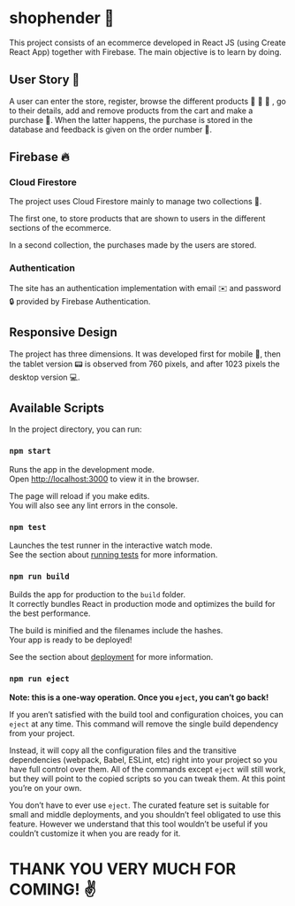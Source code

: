 # shophender 🚀

This project consists of an ecommerce developed in React JS (using Create React App) together with Firebase. The main objective is to learn by doing.

## User Story 🙋

A user can enter the store, register, browse the different products 👕 👖 👞 , go to their details, add and remove products from the cart and make a purchase 💸. When the latter happens, the purchase is stored in the database and feedback is given on the order number 📃.

## Firebase 🔥 

### Cloud Firestore

The project uses Cloud Firestore mainly to manage two collections 📁. 

The first one, to store products that are shown to users in the different sections of the ecommerce.

In a second collection, the purchases made by the users are stored.

### Authentication

The site has an authentication implementation with email ✉️ and password 🔒 provided by Firebase Authentication.

## Responsive Design

The project has three dimensions. It was developed first for mobile 📱, then the tablet version 📟 is observed from 760 pixels, and after 1023 pixels the desktop version 💻.


## Available Scripts

In the project directory, you can run:

### `npm start`

Runs the app in the development mode.<br />
Open [http://localhost:3000](http://localhost:3000) to view it in the browser.

The page will reload if you make edits.<br />
You will also see any lint errors in the console.

### `npm test`

Launches the test runner in the interactive watch mode.<br />
See the section about [running tests](https://facebook.github.io/create-react-app/docs/running-tests) for more information.

### `npm run build`

Builds the app for production to the `build` folder.<br />
It correctly bundles React in production mode and optimizes the build for the best performance.

The build is minified and the filenames include the hashes.<br />
Your app is ready to be deployed!

See the section about [deployment](https://facebook.github.io/create-react-app/docs/deployment) for more information.

### `npm run eject`

**Note: this is a one-way operation. Once you `eject`, you can’t go back!**

If you aren’t satisfied with the build tool and configuration choices, you can `eject` at any time. This command will remove the single build dependency from your project.

Instead, it will copy all the configuration files and the transitive dependencies (webpack, Babel, ESLint, etc) right into your project so you have full control over them. All of the commands except `eject` will still work, but they will point to the copied scripts so you can tweak them. At this point you’re on your own.

You don’t have to ever use `eject`. The curated feature set is suitable for small and middle deployments, and you shouldn’t feel obligated to use this feature. However we understand that this tool wouldn’t be useful if you couldn’t customize it when you are ready for it.

# THANK YOU VERY MUCH FOR COMING! ✌️ 